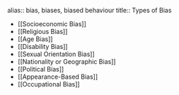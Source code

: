 alias:: bias, biases, biased behaviour
title:: Types of Bias

- [[Socioeconomic Bias]]
- [[Religious Bias]]
- [[Age Bias]]
- [[Disability Bias]]
- [[Sexual Orientation Bias]]
- [[Nationality or Geographic Bias]]
- [[Political Bias]]
- [[Appearance-Based Bias]]
- [[Occupational Bias]]